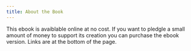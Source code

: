 ```yaml
---
title: About the Book
---
```


This ebook is avaiblable online at no cost. If you want to pledgle a small amount of money to support its creation you can purchase the ebook version. Links are at the bottom of the page.